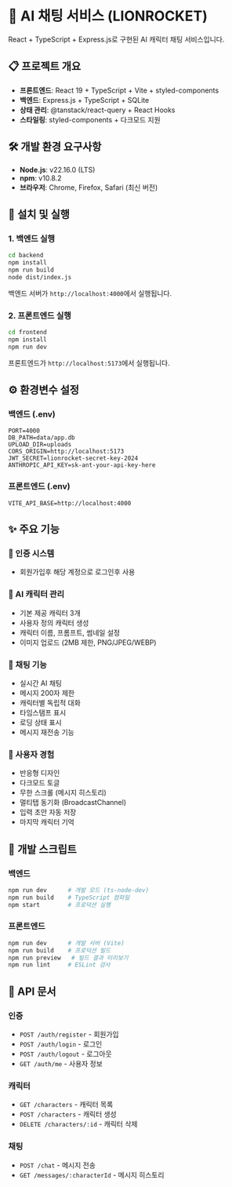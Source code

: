 # 🚀 AI 채팅 서비스 (LIONROCKET)

React + TypeScript + Express.js로 구현된 AI 캐릭터 채팅 서비스입니다.

## 📋 프로젝트 개요

- **프론트엔드**: React 19 + TypeScript + Vite + styled-components
- **백엔드**: Express.js + TypeScript + SQLite
- **상태 관리**: @tanstack/react-query + React Hooks
- **스타일링**: styled-components + 다크모드 지원

## 🛠️ 개발 환경 요구사항

- **Node.js**: v22.16.0 (LTS)
- **npm**: v10.8.2
- **브라우저**: Chrome, Firefox, Safari (최신 버전)

## 🚀 설치 및 실행

### 1. 백엔드 실행

```bash
cd backend
npm install
npm run build
node dist/index.js
```

백엔드 서버가 `http://localhost:4000`에서 실행됩니다.

### 2. 프론트엔드 실행

```bash
cd frontend
npm install
npm run dev
```

프론트엔드가 `http://localhost:5173`에서 실행됩니다.

## ⚙️ 환경변수 설정

### 백엔드 (.env)

```env
PORT=4000
DB_PATH=data/app.db
UPLOAD_DIR=uploads
CORS_ORIGIN=http://localhost:5173
JWT_SECRET=lionrocket-secret-key-2024
ANTHROPIC_API_KEY=sk-ant-your-api-key-here
```

### 프론트엔드 (.env)

```env
VITE_API_BASE=http://localhost:4000
```

## ✨ 주요 기능

### 🔐 인증 시스템

- 회원가입후 해당 계정으로 로그인후 사용

### 🤖 AI 캐릭터 관리

- 기본 제공 캐릭터 3개
- 사용자 정의 캐릭터 생성
- 캐릭터 이름, 프롬프트, 썸네일 설정
- 이미지 업로드 (2MB 제한, PNG/JPEG/WEBP)

### 💬 채팅 기능

- 실시간 AI 채팅
- 메시지 200자 제한
- 캐릭터별 독립적 대화
- 타임스탬프 표시
- 로딩 상태 표시
- 메시지 재전송 기능

### 🎨 사용자 경험

- 반응형 디자인
- 다크모드 토글
- 무한 스크롤 (메시지 히스토리)
- 멀티탭 동기화 (BroadcastChannel)
- 입력 초안 자동 저장
- 마지막 캐릭터 기억

## 🔧 개발 스크립트

### 백엔드

```bash
npm run dev      # 개발 모드 (ts-node-dev)
npm run build    # TypeScript 컴파일
npm start        # 프로덕션 실행
```

### 프론트엔드

```bash
npm run dev      # 개발 서버 (Vite)
npm run build    # 프로덕션 빌드
npm run preview   # 빌드 결과 미리보기
npm run lint     # ESLint 검사
```

## 📝 API 문서

### 인증

- `POST /auth/register` - 회원가입
- `POST /auth/login` - 로그인
- `POST /auth/logout` - 로그아웃
- `GET /auth/me` - 사용자 정보

### 캐릭터

- `GET /characters` - 캐릭터 목록
- `POST /characters` - 캐릭터 생성
- `DELETE /characters/:id` - 캐릭터 삭제

### 채팅

- `POST /chat` - 메시지 전송
- `GET /messages/:characterId` - 메시지 히스토리
